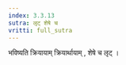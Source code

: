 ```yaml
---
index: 3.3.13
sutra: लृट् शेषे च
vritti: full_sutra
---
```


भविष्यति क्रियायाम् क्रियार्थायाम् , शेषे च लृट् । 